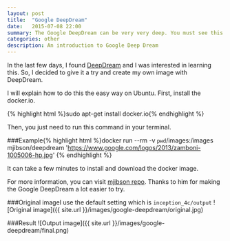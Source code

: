 ```yaml
---
layout: post
title:  "Google DeepDream"
date:   2015-07-08 22:00
summary: The Google DeepDream can be very very deep. You must see this !
categories: other
description: An introduction to Google Deep Dream
---
```

In the last few days, I found [DeepDream](https://github.com/google/deepdream) and I was interested in learning this. So, I decided to give it a try and create my own image with DeepDream.

I will explain how to do this the easy way on Ubuntu. First, install the docker.io.

{% highlight html %}sudo apt-get install docker.io{% endhighlight %}

Then, you just need to run this command in your terminal.

###Example{% highlight html %}docker run --rm -v `pwd`/images:/images mjibson/deepdream 'https://www.google.com/logos/2013/zamboni-1005006-hp.jpg' {% endhighlight %}

It can take a few minutes to install and download the docker image.

For more information, you can visit [mjibson repo](https://github.com/mjibson/ddd). Thanks to him for making the Google DeepDream a lot easier to try.

###Original imageI use the default setting which is ```inception_4c/output```
![Original image]({{ site.url }}/images/google-deepdream/original.jpg)

###Result
![Output image]({{ site.url }}/images/google-deepdream/final.png)
